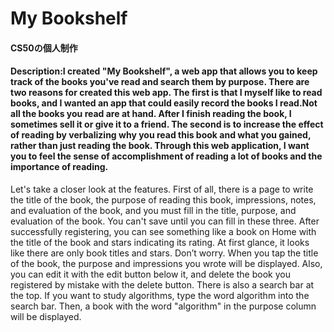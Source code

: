# My Bookshelf
#### CS50の個人制作
#### Description:I created "My Bookshelf", a web app that allows you to keep track of the books you've read and search them by purpose. There are two reasons for created this web app. The first is that I myself like to read books, and I wanted an app that could easily record the books I read.Not all the books you read are at hand. After I finish reading the book, I sometimes sell it or give it to a friend. The second is to increase the effect of reading by verbalizing why you read this book and what you gained, rather than just reading the book. Through this web application, I want you to feel the sense of accomplishment of reading a lot of books and the importance of reading.
Let's take a closer look at the features. First of all, there is a page to write the title of the book, the purpose of reading this book, impressions, notes, and evaluation of the book, and you must fill in the title, purpose, and evaluation of the book. You can't save until you can fill in these three. After successfully registering, you can see something like a book on Home with the title of the book and stars indicating its rating. At first glance, it looks like there are only book titles and stars. Don’t worry. When you tap the title of the book, the purpose and impressions you wrote will be displayed. Also, you can edit it with the edit button below it, and delete the book you registered by mistake with the delete button. There is also a search bar at the top. If you want to study algorithms, type the word algorithm into the search bar. Then, a book with the word "algorithm" in the purpose column will be displayed.

